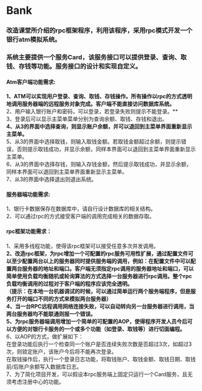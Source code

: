 # Bank

### 改造课堂所介绍的rpc框架程序，利用该程序，采用rpc模式开发一个银行atm模拟系统。<br>
### 系统主要提供一个服务Card，该服务接口可以提供登录、查询、取钱、存钱等功能。服务接口的设计和实现自定义。<br>

#### Atm客户端功能需求:<br>
**1、ATM可以实现用户登录、查询、取钱、存钱操作。所有操作以rpc的方式透明地调用服务器端的远程服务对象完成。客户端不能直接访问数据库系统。**<br>
2、用户输入银行账户和密码，可以登录，若登录失败则提示不能登录。**<br>
3、登录后可以显示主菜单菜单分别为查询余额、取钱、存钱和退出。<br>
**4、从3的界面中选择查询，则显示账户余额，并可以退回到主菜单界面重新显示主菜单。**<br>
5、从3的界面中选择取钱，则输入取钱金额。若取钱金额超过余额，则提示错误，否则提示取钱成功，并显示余额，同样本界面可以退回到主菜单界面重新显示主菜单。<br>
6、从3的界面中选择存钱，则输入存钱金额，然后提示取钱成功，并显示余额，同样本界面可以退回到主菜单界面重新显示主菜单。<br>
7、从3的界面中选择退出则退出系统。<br>

#### 服务器端功能需求:<br>
1、银行卡数据保存在数据库中，请自行设计数据库的相关结构。<br>
2、可以通过rpc的方式接受客户端的调用完成相关的数据存取。<br>

#### rpc框架功能需求：
1、采用多线程功能，使得该rpc框架可以接受任意多次并发调用。<br>
**2、改造rpc框架，为rpc增加一个可配置的rpc服务可用性扩展，通过配置文件可以至少配置两台以上的服务器同时提供服务端的调用，例如：在配置文件中可以配置两台服务器的地址和端口。客户端无须指定rpc调用的服务器地址和端口，可以简单使用负载均衡随机或轮询算法的方式选择一台服务器进行rpc调用。整个rpc负载均衡调用的过程对于客户端的程序应该完全透明。<br>
（提示：在本地一台机器调试的时候，可以通过简单运行两个服务端程序，但是服务打开的端口不同的方式来模拟两台服务器）**<br>
**4、当一台RPC远程调用网络连接失败，可以自动转向另一台服务器进行调用，当两台服务器均不能联通则报一个错误。**<br>
**5、为rpc服务器端调用增加一个简单的可配置的AOP，使得程序开发人员今后可以方便的对银行卡服务的一个或多个功能（如登录、取钱等）进行切面编程。**<br>
6、以AOP的方式，做扩展如下：<br>
在登录功能后执行一个检查同一个账户是否连续失败次数是否超过3次，如超过3次，则锁定账户，该账户今后将不能再次登录。<br>
在取钱操作后，执行一个登录日志功能，将取钱账户、取钱金额、取钱日期、取钱前/后账户余额写入数据库日志。<br>
7、为了简化项目开发，可以假设本rpc服务端上固定只运行一个Card服务，且无须考虑注册中心的功能。<br>

